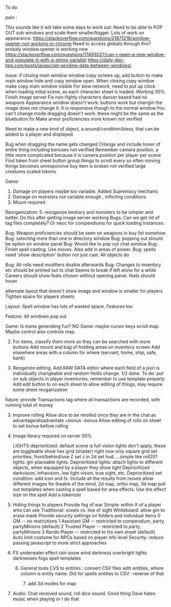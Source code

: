 To do

pain :

 This sounds like it will take some days to work out:
Need to be able to POP OUT sub windows and scale them smaller/bigger. Lots of work on appearance.
https://stackoverflow.com/questions/21671218/window-opener-not-working-in-chrome
Need to access globals through this? probaly window.opener is working now
https://stackoverflow.com/questions/17493027/can-i-open-a-new-window-and-populate-it-with-a-string-variable
https://daily-dev-tips.com/posts/javascript-sending-data-between-windows/

Issue: if closing main window window copy screws up, add button to make main window hide and copy window open. When closing copy window make copy main window visible
For slow network, need to put up clock when loading initial scene, as each character sheet is loaded.
Working 30%
Finish image server
Fix non-fighty characters dancer based had no weapons
Appearance window doesn't work: buttons work but changin the image does not change it. It is responsive though to the normal window.You can't change mode
dragging doesn't work: these might be the same as the bluebutton fix
Make armor proficiencies more known not verified

Need to make a new kind of object, a wound/condition/bless, that can be added to a player and displayed.

Bug when dragging the name gets changed
CHange  and include hover of entire thing including bonuses not verified
Remember camera position, a little more complicated because it is camera position per player per scene
Find token from sheet button
group things to scroll
every so often moving things becomes unresponvive
buy item is broken  not verified
large creatures scaled tokens

Game:
1. Damage on players maybe too variable. Added Supremacy mechanic
2. Damage on monsters not variable enough , inflicting conditions
3. Mount required

Reorganization:
5. reorganize bestiary and monsters to be simpler and better. Do this after getting image server working
Bugs:
    Can we get rid of tag files completely? Or necc for compendiums for quick loading
Instances:

Bug: Weapon proficiencies should be seen on weapons in buy list somehow
Bug: selecting more than one in directory window
Bug: popping out should be option on window panel
Bug: Would like to pop out chat window
Bug: Finish spell casting. Use moves. Also add in areas of power.
Bug: spells need 'show description' button not just cast. All objects do

Bug: All rolls need modifiers doable afterwards
Bug: Changes to inventory etc should be printed out to chat
Seems to break if left alone for a while
Careers should show feats chosen without opening panel. feats should hover

alternate layout that doesn't show image and window is smaller for players
Tighten space for players sheets

Layout: Spell window has lots of wasted space, Features too

Feature: All windows pop out

Game: Is mana generating fun? NO
Game: maybe cursor keys scroll map. Maybe control also controls map.


2. For items, classify them more so they can be searched with more buttons
    Add mount and bag of holding areas on inventory screen
    Add elsewhere areas with a column for where (servant, home, ship, safe, bank)


3. Reoganize editing.
    Add RAW DATA editor where each field of a json is individually changeable and random fields change. 1/2 done. To do: put on sub objects in player inventories, remember to use template properly
    Add edit button to on each sheet to allow editing of things, may require some sheet reoganization


future: provide Transactions tag where all transactions are recorded, with running total of money

3. Improve rolling
    Allow dice to be rerolled once they are in the chat as advantage/disadvantate +bonus -bonus
    Allow editing of rolls on sheet to set bonus before rolling

3. Image library required on server 50%

    LIGHTS deprioritized. default scene is full vision lights don't apply, these are toggleable
    show hex grid (shader) right now only square grid
    set priorities, front/behind/use Z
    set z in 2d
    set hud.....simple like roll20?
    lights: gm placeable lights. Deprioritized
    lights: attach lights to different objects, when equipped by a player they show light Deprioritized
    darkvision, infravision, low light vision, true sight, etc. Deprioritized
    set condition: add icon and fx. Include all the results from moves
    allow different images for theatre of the mind, 2d map, ortho map, 3d map
      pull out templates when casting a spell based for area effects. Use the effect size on the spell
    Add a tokenizer




  4. Hiding things to players
    Provide fog of war
        Simple: within X of a player who can see
        Traditional: voxels vs. line of sight
        Whiteboard: allow gm to erase mask
    Provide security settings on folders and individual items
       0 GM -- no restrictions
       1  Assistant GM -- restricted to compendium, party, partyMinions (default)
       2  Trusted Player -- restricted to party, partyMinions
       3 Rando Player -- restricted to his own sheet (default)
    Auto limit costume for NPCs based on player info level
    Security: reduce passing javascript to more strict approaches

5. FX
    underwater effect
    rain
    snow
    wind
    darkness
    overbright
    lights
    darknesses
    fogs
    spell templates

    6. General tools
        CVS to entities : convert CSV files with entities, where column is entity name. Did for spells
        entities to CSV : reverse of that


        7. add 3d modes for map

8. Audio: Chat received sound, roll dice sound. Good thing Dave hates music when playing or I do that
